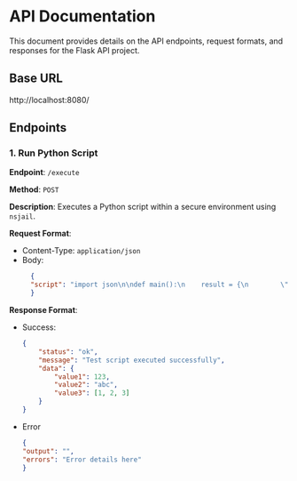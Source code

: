 # API Documentation

This document provides details on the API endpoints, request formats, and responses for the Flask API project.

## Base URL
http://localhost:8080/

## Endpoints

### 1. Run Python Script
**Endpoint**: `/execute`

**Method**: `POST`

**Description**: Executes a Python script within a secure environment using `nsjail`.

**Request Format**:
- Content-Type: `application/json`
- Body:
  ```json
    {
    "script": "import json\n\ndef main():\n    result = {\n        \"status\": \"ok\",\n        \"message\": \"Test script executed successfully\",\n        \"data\": {\n            \"value1\": 123,\n            \"value2\": \"abc\",\n            \"value3\": [1, 2, 3]\n        }\n    }\n    return json.dumps(result)\n\nif __name__ == \"__main__\":\n    output = main()\n    print(output)"
    }

**Response Format**:
- Success:
    ```json
    {
        "status": "ok",
        "message": "Test script executed successfully",
        "data": {
            "value1": 123,
            "value2": "abc",
            "value3": [1, 2, 3]
        }
    }

- Error
    ```json
    {
    "output": "",
    "errors": "Error details here"
    }
